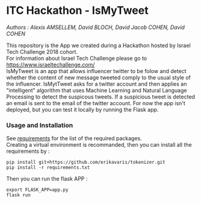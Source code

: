 # ITC Hackathon - IsMyTweet



*Authors : Alexis AMSELLEM, David BLOCH, David Jacob COHEN, David COHEN*

This repository is the App we created during a Hackathon hosted by Israel Tech Challenge 2018 cohort.  
For information about Israel Tech Challenge please go to <https://www.israeltechallenge.com/>  
IsMyTweet is an app that allows influencer twitter to be folow and detect whether the content of new message tweeted comply to the usual style of the influencer. 
IsMytTweet asks for a twitter account and then applies an "intelligent" algorithm that uses Machine Learning and Natural Language Processing to detect the  suspicous tweets. If a suspicious tweet is detected an email is sent to the email of the twitter account.
For now the app isn't deployed, but you can test it locally  by running the Flask app.
 

### Usage and Installation  

 See [requirements](requirements.txt) for the list of  the required packages.  
Creating a virtual environment is recommanded, then you can install all the requirements by : 
```
pip install git+https://github.com/erikavaris/tokenizer.git  
pip install -r requirements.txt
```  
Then you can run the flask APP : 
```
export FLASK_APP=app.py
flask run
```  
